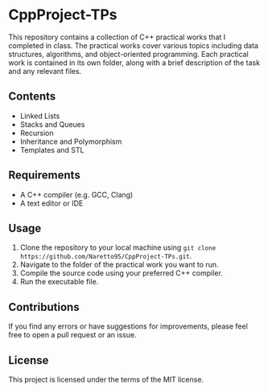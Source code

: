 # CppProject-TPs

This repository contains a collection of C++ practical works that I completed in class. The practical works cover various topics including data structures, algorithms, and object-oriented programming. Each practical work is contained in its own folder, along with a brief description of the task and any relevant files.

## Contents

- Linked Lists
- Stacks and Queues
- Recursion
- Inheritance and Polymorphism
- Templates and STL

## Requirements

- A C++ compiler (e.g. GCC, Clang)
- A text editor or IDE

## Usage

1. Clone the repository to your local machine using `git clone https://github.com/Naretto95/CppProject-TPs.git`.
2. Navigate to the folder of the practical work you want to run.
3. Compile the source code using your preferred C++ compiler.
4. Run the executable file.

## Contributions

If you find any errors or have suggestions for improvements, please feel free to open a pull request or an issue.

## License
This project is licensed under the terms of the MIT license.
